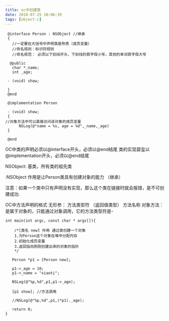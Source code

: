 ```yaml
---
title: oc中创建类
date: 2018-07-25 10:06:39
tags: [object-c]
---
```



     @interface Person : NSObject //继承
	 {
       //一定要在大括号中声明类是熟悉（成员变量）
       //命名规则：标识符规则
       //命名规范： 必须以下划线开头，下划线的首字母小写，其他的单词首字母大写

      @public
       char *_name;
       int _age;

     - (void) show;

     }
     @end

     @implementation Person

     - (void) show;
     {
    //对象方法中可以直接访问该对象的成员变量
          NSLog(@"name = %s, age = %d",_name,_age)
     }
 
     @end

OC中类的声明必须以@interface开头，必须以@end结尾
类的实现碧玺以@implementation开头，必须以@end结尾

NSObject: 基类，所有类的祖先类

:NSObject 作用是让Person类具有创建对象的能力 （继承）

注意：如果一个类中只有声明没有实现，那么这个类在链接时就会报错，是不可创建成功.

OC中方法声明的格式
无形参： 方法类型符 （返回值类型） 方法名称
对象方法： 是属于对象的，只能通过对象调用，它的方法类型符是-


    int main(int argc, const char * argv[]){

		/*[类名 new] 作用 通过类创建一个对象
		1.为Person这个对象在堆中分配内存
        2.初始化成员变量
        3.返回指向刚刚创建出来的对象的指针
        */

       Person *p1 = [Person new];
       
       p1->_age = 10;
       p1->_name = "xiaoti";

       NSLog(@"%p,%d",p1,p1->_age);

       [p1 show]; //方法调用

       //NSLog(@"%p,%d",p1,(*p1)._age);

       return 0;
    }

